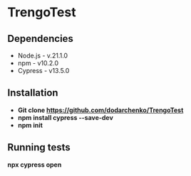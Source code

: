 # TrengoTest
## Dependencies
- Node.js - v.21.1.0
- npm - v10.2.0
- Cypress - v13.5.0

## Installation
- **Git clone https://github.com/dodarchenko/TrengoTest**
- **npm install cypress --save-dev**
- **npm init**

## Running tests
 **npx cypress open**

